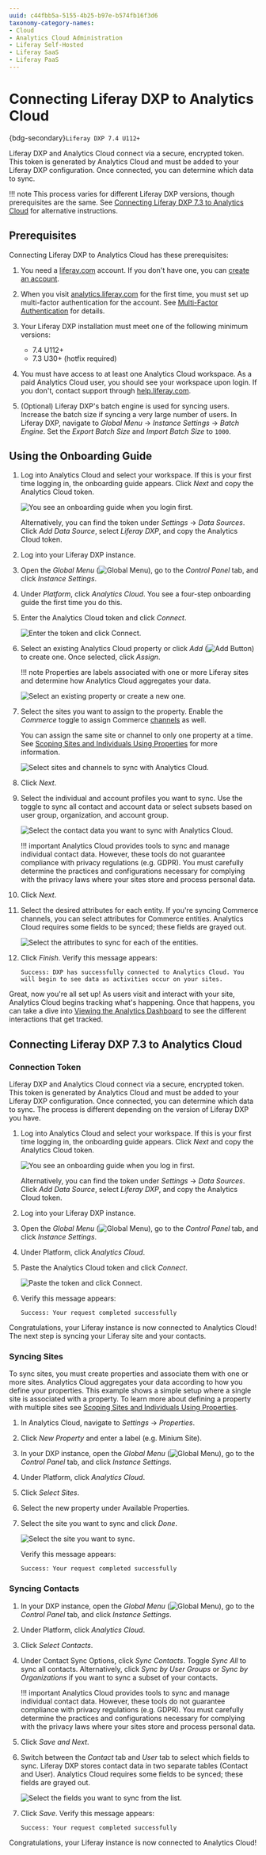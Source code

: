 ```yaml
---
uuid: c44fbb5a-5155-4b25-b97e-b574fb16f3d6
taxonomy-category-names:
- Cloud
- Analytics Cloud Administration
- Liferay Self-Hosted
- Liferay SaaS
- Liferay PaaS
---
```

# Connecting Liferay DXP to Analytics Cloud

{bdg-secondary}`Liferay DXP 7.4 U112+`

Liferay DXP and Analytics Cloud connect via a secure, encrypted token. This token is generated by Analytics Cloud and must be added to your Liferay DXP configuration. Once connected, you can determine which data to sync.

!!! note
    This process varies for different Liferay DXP versions, though prerequisites are the same. See [Connecting Liferay DXP 7.3 to Analytics Cloud](#connecting-liferay-dxp-73-to-analytics-cloud) for alternative instructions.

## Prerequisites

Connecting Liferay DXP to Analytics Cloud has these prerequisites:

1. You need a [liferay.com](https://www.liferay.com) account. If you don't have one, you can [create an account](https://login.liferay.com/signin/register).

1. When you visit [analytics.liferay.com](https://analytics.liferay.com/) for the first time, you must set up multi-factor authentication for the account. See [Multi-Factor Authentication](../reference/multi-factor-authentication.md) for details.

1. Your Liferay DXP installation must meet one of the following minimum versions:

   - 7.4 U112+
   - 7.3 U30+ (hotfix required)

1. You must have access to at least one Analytics Cloud workspace. As a paid Analytics Cloud user, you should see your workspace upon login. If you don't, contact support through [help.liferay.com](https://help.liferay.com/).

1. (Optional) Liferay DXP's batch engine is used for syncing users. Increase the batch size if syncing a very large number of users. In Liferay DXP, navigate to *Global Menu* &rarr; *Instance Settings* &rarr; *Batch Engine*. Set the *Export Batch Size* and *Import Batch Size* to `1000`.

## Using the Onboarding Guide

1. Log into Analytics Cloud and select your workspace. If this is your first time logging in, the onboarding guide appears. Click *Next* and copy the Analytics Cloud token.

   ![You see an onboarding guide when you login first.](./connecting-liferay-dxp-to-analytics-cloud/images/01.png)

   Alternatively, you can find the token under *Settings* &rarr; *Data Sources*. Click *Add Data Source*, select *Liferay DXP*, and copy the Analytics Cloud token.

1. Log into your Liferay DXP instance.

1. Open the *Global Menu* (![Global Menu](../images/icon-applications-menu.png)), go to the *Control Panel* tab, and click *Instance Settings*.

1. Under *Platform*, click *Analytics Cloud*. You see a four-step onboarding guide the first time you do this.

1. Enter the Analytics Cloud token and click *Connect*.

   ![Enter the token and click Connect.](./connecting-liferay-dxp-to-analytics-cloud/images/02.png)

1. Select an existing Analytics Cloud property or click *Add* (![Add Button](../images/icon-add.png)) to create one. Once selected, click *Assign*.

   !!! note
       Properties are labels associated with one or more Liferay sites and determine how Analytics Cloud aggregates your data.

   ![Select an existing property or create a new one.](./connecting-liferay-dxp-to-analytics-cloud/images/03.png)

1. Select the sites you want to assign to the property. Enable the *Commerce* toggle to assign Commerce [channels](https://learn.liferay.com/w/commerce/store-management/channels/introduction-to-channels) as well.

   You can assign the same site or channel to only one property at a time. See [Scoping Sites and Individuals Using Properties](../workspace-settings/scoping-sites-and-individuals-using-properties.md) for more information.

   ![Select sites and channels to sync with Analytics Cloud.](./connecting-liferay-dxp-to-analytics-cloud/images/04.gif)

1. Click *Next*.

1. Select the individual and account profiles you want to sync. Use the toggle to sync all contact and account data or select subsets based on user group, organization, and account group.

   ![Select the contact data you want to sync with Analytics Cloud.](./connecting-liferay-dxp-to-analytics-cloud/images/05.png)

   !!! important
       Analytics Cloud provides tools to sync and manage individual contact data. However, these tools do not guarantee compliance with privacy regulations (e.g. GDPR). You must carefully determine the practices and configurations necessary for complying with the privacy laws where your sites store and process personal data.

1. Click *Next*.

1. Select the desired attributes for each entity. If you're syncing Commerce channels, you can select attributes for Commerce entities. Analytics Cloud requires some fields to be synced; these fields are grayed out.

   ![Select the attributes to sync for each of the entities.](./connecting-liferay-dxp-to-analytics-cloud/images/06.png)

1. Click *Finish*. Verify this message appears:

   `Success: DXP has successfully connected to Analytics Cloud. You will begin to see data as activities occur on your sites.`

Great, now you're all set up! As users visit and interact with your site, Analytics Cloud begins tracking what's happening. Once that happens, you can take a dive into [Viewing the Analytics Dashboard](./viewing-the-analytics-dashboard.md) to see the different interactions that get tracked.

## Connecting Liferay DXP 7.3 to Analytics Cloud

### Connection Token

Liferay DXP and Analytics Cloud connect via a secure, encrypted token. This token is generated by Analytics Cloud and must be added to your Liferay DXP configuration. Once connected, you can determine which data to sync. The process is different depending on the version of Liferay DXP you have.

1. Log into Analytics Cloud and select your workspace. If this is your first time logging in, the onboarding guide appears. Click *Next* and copy the Analytics Cloud token.

   ![You see an onboarding guide when you log in first.](./connecting-liferay-dxp-to-analytics-cloud/images/08.png)

   Alternatively, you can find the token under *Settings* &rarr; *Data Sources*. Click *Add Data Source*, select *Liferay DXP*, and copy the Analytics Cloud token.

1. Log into your Liferay DXP instance.

1. Open the *Global Menu* (![Global Menu](../images/icon-applications-menu.png)), go to the *Control Panel* tab, and click *Instance Settings*.

1. Under Platform, click *Analytics Cloud*.

1. Paste the Analytics Cloud token and click *Connect*.

   ![Paste the token and click Connect.](./connecting-liferay-dxp-to-analytics-cloud/images/09.png)

1. Verify this message appears:

   `Success: Your request completed successfully`

Congratulations, your Liferay instance is now connected to Analytics Cloud! The next step is syncing your Liferay site and your contacts.

### Syncing Sites

To sync sites, you must create properties and associate them with one or more sites. Analytics Cloud aggregates your data according to how you define your properties. This example shows a simple setup where a single site is associated with a property. To learn more about defining a property with multiple sites see [Scoping Sites and Individuals Using Properties](../workspace-settings/scoping-sites-and-individuals-using-properties.md).

1. In Analytics Cloud, navigate to *Settings* &rarr; *Properties*.

1. Click *New Property* and enter a label (e.g. Minium Site).

1. In your DXP instance, open the *Global Menu* (![Global Menu](../images/icon-applications-menu.png)), go to the *Control Panel* tab, and click *Instance Settings*.

1. Under Platform, click *Analytics Cloud*.

1. Click *Select Sites*.

1. Select the new property under Available Properties.

1. Select the site you want to sync and click *Done*.

   ![Select the site you want to sync.](./connecting-liferay-dxp-to-analytics-cloud/images/10.png)

   Verify this message appears:

   `Success: Your request completed successfully`

### Syncing Contacts

1. In your DXP instance, open the *Global Menu* (![Global Menu](../images/icon-applications-menu.png)), go to the *Control Panel* tab, and click *Instance Settings*.

1. Under Platform, click *Analytics Cloud*.

1. Click *Select Contacts*.

1. Under Contact Sync Options, click *Sync Contacts*. Toggle *Sync All* to sync all contacts. Alternatively, click *Sync by User Groups* or *Sync by Organizations* if you want to sync a subset of your contacts.

   !!! important
       Analytics Cloud provides tools to sync and manage individual contact data. However, these tools do not guarantee compliance with privacy regulations (e.g. GDPR). You must carefully determine the practices and configurations necessary for complying with the privacy laws where your sites store and process personal data.

1. Click *Save and Next*.

1. Switch between the *Contact* tab and *User* tab to select which fields to sync. Liferay DXP stores contact data in two separate tables (Contact and User). Analytics Cloud requires some fields to be synced; these fields are grayed out.

   ![Select the fields you want to sync from the list.](./connecting-liferay-dxp-to-analytics-cloud/images/11.png)

1. Click *Save*. Verify this message appears:

   `Success: Your request completed successfully`

Congratulations, your Liferay instance is now connected to Analytics Cloud!